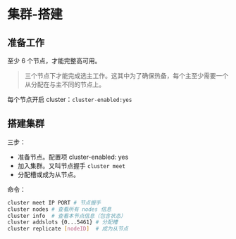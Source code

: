 # 集群-搭建

## 准备工作

至少 6 个节点，才能完整高可用。

> 三个节点下才能完成选主工作。这其中为了确保热备，每个主至少需要一个从分配在与主不同的节点上。

每个节点开启 cluster：`cluster-enabled:yes`

## 搭建集群

三步：

- 准备节点。配置项 cluster-enabled: yes
- 加入集群。又叫节点握手 `cluster meet`
- 分配槽或成为从节点。

命令：
```sh
cluster meet IP PORT # 节点握手
cluster nodes # 查看所有 nodes 信息
cluster info  # 查看本节点信息（包含状态）
cluster addslots {0...5461} # 分配槽
cluster replicate [nodeID]  # 成为从节点
```